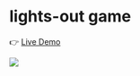 # lights-out game

👉 [Live Demo](https://thanh-luan-nguyen.github.io/lights-out/)

<img src="https://github.com/thanh-luan-nguyen/thanh-luan-nguyen/blob/main/project_preview_gifs/udemy/Lights%20Out.gif"/>
